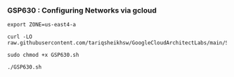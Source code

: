 ### GSP630 :  Configuring Networks via gcloud 

```
export ZONE=us-east4-a
```

```
curl -LO raw.githubusercontent.com/tariqsheikhsw/GoogleCloudArchitectLabs/main/Solutions/GSP630.sh

sudo chmod +x GSP630.sh

./GSP630.sh
```





